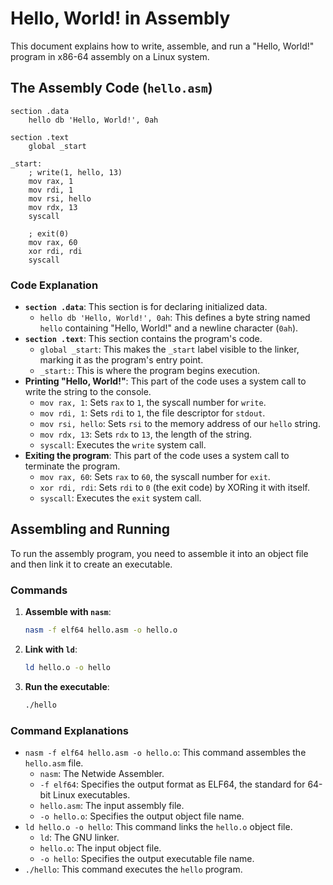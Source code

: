 # Hello, World! in Assembly

This document explains how to write, assemble, and run a "Hello, World!" program in x86-64 assembly on a Linux system.

## The Assembly Code (`hello.asm`)

```assembly
section .data
    hello db 'Hello, World!', 0ah

section .text
    global _start

_start:
    ; write(1, hello, 13)
    mov rax, 1
    mov rdi, 1
    mov rsi, hello
    mov rdx, 13
    syscall

    ; exit(0)
    mov rax, 60
    xor rdi, rdi
    syscall
```

### Code Explanation

*   **`section .data`**: This section is for declaring initialized data.
    *   `hello db 'Hello, World!', 0ah`: This defines a byte string named `hello` containing "Hello, World!" and a newline character (`0ah`).
*   **`section .text`**: This section contains the program's code.
    *   `global _start`: This makes the `_start` label visible to the linker, marking it as the program's entry point.
    *   `_start:`: This is where the program begins execution.
*   **Printing "Hello, World!"**: This part of the code uses a system call to write the string to the console.
    *   `mov rax, 1`: Sets `rax` to `1`, the syscall number for `write`.
    *   `mov rdi, 1`: Sets `rdi` to `1`, the file descriptor for `stdout`.
    *   `mov rsi, hello`: Sets `rsi` to the memory address of our `hello` string.
    *   `mov rdx, 13`: Sets `rdx` to `13`, the length of the string.
    *   `syscall`: Executes the `write` system call.
*   **Exiting the program**: This part of the code uses a system call to terminate the program.
    *   `mov rax, 60`: Sets `rax` to `60`, the syscall number for `exit`.
    *   `xor rdi, rdi`: Sets `rdi` to `0` (the exit code) by XORing it with itself.
    *   `syscall`: Executes the `exit` system call.

## Assembling and Running

To run the assembly program, you need to assemble it into an object file and then link it to create an executable.

### Commands

1.  **Assemble with `nasm`**:
    ```bash
    nasm -f elf64 hello.asm -o hello.o
    ```
2.  **Link with `ld`**:
    ```bash
    ld hello.o -o hello
    ```
3.  **Run the executable**:
    ```bash
    ./hello
    ```

### Command Explanations

*   `nasm -f elf64 hello.asm -o hello.o`: This command assembles the `hello.asm` file.
    *   `nasm`: The Netwide Assembler.
    *   `-f elf64`: Specifies the output format as ELF64, the standard for 64-bit Linux executables.
    *   `hello.asm`: The input assembly file.
    *   `-o hello.o`: Specifies the output object file name.
*   `ld hello.o -o hello`: This command links the `hello.o` object file.
    *   `ld`: The GNU linker.
    *   `hello.o`: The input object file.
    *   `-o hello`: Specifies the output executable file name.
*   `./hello`: This command executes the `hello` program.

